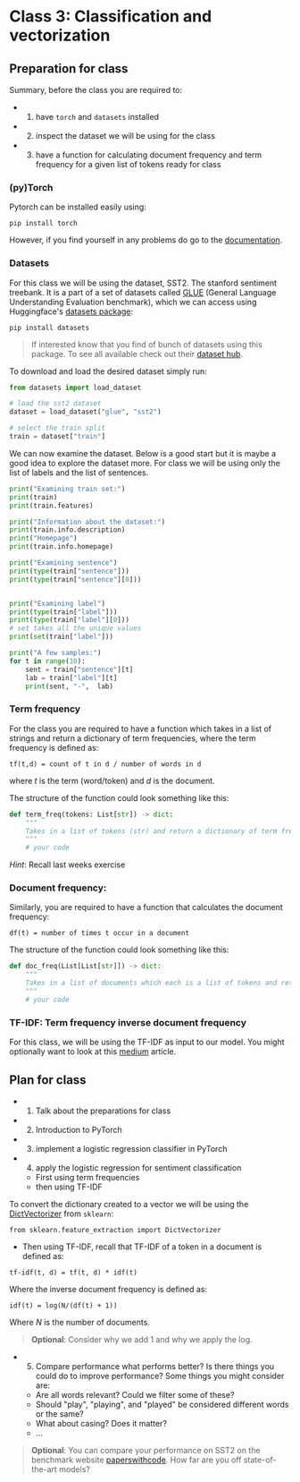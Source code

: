 
# Class 3: Classification and vectorization

## Preparation for class


Summary, before the class you are required to:
- 1) have `torch` and `datasets` installed
- 2) inspect the dataset we will be using for the class
- 3) have a function for calculating document frequency and term frequency for a given list of tokens ready for class


### (py)Torch

Pytorch can be installed easily using:
```
pip install torch
```
However, if you find yourself in any problems do go to the [documentation](https://pytorch.org/get-started/locally/).

### Datasets
For this class we will be using the dataset, SST2. The stanford sentiment treebank. It is a part of a set of datasets called [GLUE](https://huggingface.co/datasets/glue)  (General Language Understanding Evaluation benchmark), which we can access using Huggingface's [datasets package](https://huggingface.co/docs/datasets/):

```
pip install datasets
```

> If interested know that you find of bunch of datasets using this package. To see all available check out their [dataset hub](https://huggingface.co/datasets).

To download and load the desired dataset simply run:
```py
from datasets import load_dataset

# load the sst2 dataset
dataset = load_dataset("glue", "sst2")

# select the train split
train = dataset["train"]
```

We can now examine the dataset. Below is a good start but it is maybe a good idea to explore the dataset more. For class we will be using only the list of labels and the list of sentences.
```py
print("Examining train set:")
print(train)
print(train.features)

print("Information about the dataset:")
print(train.info.description)
print("Homepage")
print(train.info.homepage)

print("Examining sentence")
print(type(train["sentence"]))
print(type(train["sentence"][0]))


print("Examining label")
print(type(train["label"]))
print(type(train["label"][0]))
# set takes all the unique values
print(set(train["label"]))

print("A few samples:")
for t in range(10):
    sent = train["sentence"][t]
    lab = train["label"][t]
    print(sent, "-",  lab)
```


### Term frequency
For the class you are required to have a function which takes in a list of strings and return a dictionary of term frequencies, where the term frequency is defined as:

```
tf(t,d) = count of t in d / number of words in d
```

where *t* is the term (word/token) and *d* is the document.


The structure of the function could look something like this:
```py
def term_freq(tokens: List[str]) -> dict:
    """
    Takes in a list of tokens (str) and return a dictionary of term frequency of each token
    """
    # your code
```

*Hint*: Recall last weeks exercise

### Document frequency: 
Similarly, you are required to have a function that calculates the document frequency:

```
df(t) = number of times t occur in a document
```

The structure of the function could look something like this:
```py
def doc_freq(List[List[str]]) -> dict:
    """
    Takes in a list of documents which each is a list of tokens and return a dictionary of frequencies for each token over all the documents. E.g. {"Aarhus": 20, "the": 2301, ...}
    """
    # your code
```


### TF-IDF: Term frequency inverse document frequency

For this class, we will be using the TF-IDF as input to our model. You might optionally want to look at this [medium](https://towardsdatascience.com/tf-idf-for-document-ranking-from-scratch-in-python-on-real-world-dataset-796d339a4089) article.



## Plan for class

- 1) Talk about the preparations for class
- 2) Introduction to PyTorch
- 3) implement a logistic regression classifier in PyTorch
- 4) apply the logistic regression for sentiment classification
  - First using term frequencies
  - then using TF-IDF

To convert the dictionary created to a vector we will be using the [DictVectorizer](https://scikit-learn.org/stable/modules/generated/sklearn.feature_extraction.DictVectorizer.html) from `sklearn`:
```
from sklearn.feature_extraction import DictVectorizer
```

  - Then using TF-IDF, recall that TF-IDF of a token in a document is defined as:

```
tf-idf(t, d) = tf(t, d) * idf(t)
```

Where the inverse document frequency is defined as:
```
idf(t) = log(N/(df(t) + 1))
```

Where *N* is the number of documents.

> **Optional**: Consider why we add 1 and why we apply the log.

- 5) Compare performance what performs better? Is there things you could do to improve performance? Some things you might consider are:
    - Are all words relevant? Could we filter some of these?
    - Should "play", "playing", and "played" be considered different words or the same?
    - What about casing? Does it matter?
    - ...

> **Optional**: You can compare your performance on SST2 on the benchmark website [paperswithcode](https://paperswithcode.com/sota/sentiment-analysis-on-sst-2-binary). How far are you off state-of-the-art models?


